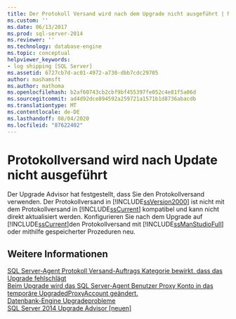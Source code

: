 ```yaml
---
title: Der Protokoll Versand wird nach dem Upgrade nicht ausgeführt | Microsoft-Dokumentation
ms.custom: ''
ms.date: 06/13/2017
ms.prod: sql-server-2014
ms.reviewer: ''
ms.technology: database-engine
ms.topic: conceptual
helpviewer_keywords:
- log shipping [SQL Server]
ms.assetid: 6727cb7d-ac01-4972-a730-dbb7cdc29705
author: mashamsft
ms.author: mathoma
ms.openlocfilehash: b2af60743cb2cbf9bf455397fe052c4e81f5a06d
ms.sourcegitcommit: ad4d92dce894592a259721a1571b1d8736abacdb
ms.translationtype: MT
ms.contentlocale: de-DE
ms.lasthandoff: 08/04/2020
ms.locfileid: "87622402"
---
```

# <a name="log-shipping-will-not-run-after-upgrading"></a>Protokollversand wird nach Update nicht ausgeführt
  Der Upgrade Advisor hat festgestellt, dass Sie den Protokollversand verwenden. Der Protokollversand in [!INCLUDE[ssVersion2000](../../includes/ssversion2000-md.md)] ist nicht mit dem Protokollversand in [!INCLUDE[ssCurrent](../../includes/sscurrent-md.md)] kompatibel und kann nicht direkt aktualisiert werden. Konfigurieren Sie nach dem Upgrade auf [!INCLUDE[ssCurrent](../../includes/sscurrent-md.md)]den Protokollversand mit [!INCLUDE[ssManStudioFull](../../includes/ssmanstudiofull-md.md)] oder mithilfe gespeicherter Prozeduren neu.  
  
## <a name="see-also"></a>Weitere Informationen  
 [SQL Server-Agent Protokoll Versand-Auftrags Kategorie bewirkt, dass das Upgrade fehlschlägt](../../../2014/sql-server/install/sql-server-agent-log-shipping-job-category-causes-upgrade-to-fail.md)   
 [Beim Upgrade wird das SQL Server-Agent Benutzer Proxy Konto in das temporäre UpgradedProxyAccount geändert.](../../../2014/sql-server/install/upgrading-changes-sql-server-agent-user-proxy-account-to-temporary-account.md)   
 [Datenbank-Engine Upgradeprobleme](../../../2014/sql-server/install/database-engine-upgrade-issues.md)   
 [SQL Server 2014 Upgrade Advisor &#91;neuen&#93;](sql-server-2014-upgrade-advisor.md)  
  
  
